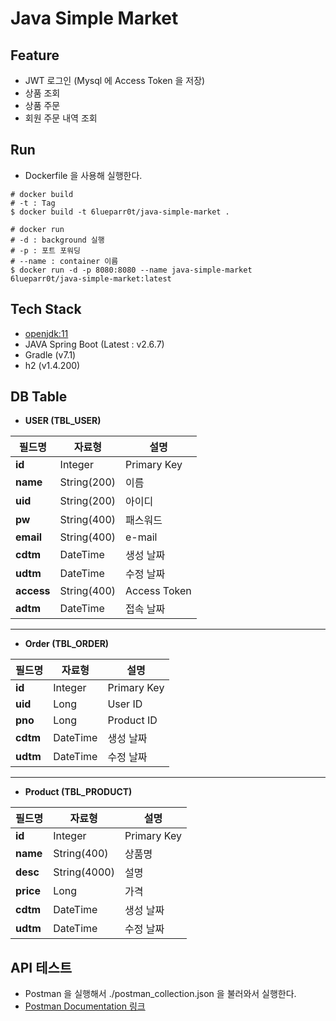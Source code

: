 # Java Simple Market

## Feature

- JWT 로그인 (Mysql 에 Access Token 을 저장)
- 상품 조회
- 상품 주문
- 회원 주문 내역 조회

## Run

- Dockerfile 을 사용해 실행한다.
```shell
# docker build
# -t : Tag
$ docker build -t 6lueparr0t/java-simple-market .

# docker run
# -d : background 실행
# -p : 포트 포워딩
# --name : container 이름
$ docker run -d -p 8080:8080 --name java-simple-market 6lueparr0t/java-simple-market:latest
```

## Tech Stack
- [openjdk:11](https://hub.docker.com/_/openjdk)
- JAVA Spring Boot (Latest : v2.6.7)
- Gradle (v7.1)
- h2 (v1.4.200)

## DB Table
* **USER (TBL_USER)**

| 필드명        | 자료형         | 설명           |
|------------|-------------|--------------|
| **id**     | Integer     | Primary Key  |
| **name**   | String(200) | 이름           |
| **uid**    | String(200) | 아이디          |
| **pw**     | String(400) | 패스워드         |
| **email**  | String(400) | e-mail       |
| **cdtm**   | DateTime    | 생성 날짜        |
| **udtm**   | DateTime    | 수정 날짜        |
| **access** | String(400) | Access Token |
| **adtm**   | DateTime    | 접속 날짜        |

---

* **Order (TBL_ORDER)**

| 필드명      | 자료형      | 설명          |
|----------|----------|-------------|
| **id**   | Integer  | Primary Key |
| **uid**  | Long     | User ID     |
| **pno**  | Long     | Product ID  |
| **cdtm** | DateTime | 생성 날짜       |
| **udtm** | DateTime | 수정 날짜       |

---

* **Product (TBL_PRODUCT)**

| 필드명       | 자료형          | 설명           |
|-----------|--------------|--------------|
| **id**    | Integer      | Primary Key  |
| **name**  | String(400)  | 상품명          |
| **desc**  | String(4000) | 설명           |
| **price** | Long         | 가격           |
| **cdtm**  | DateTime     | 생성 날짜        |
| **udtm**  | DateTime     | 수정 날짜        |

## API 테스트

- Postman 을 실행해서 ./postman_collection.json 을 불러와서 실행한다.
- [Postman Documentation 링크](https://documenter.getpostman.com/view/1740358/UyxohPmg)